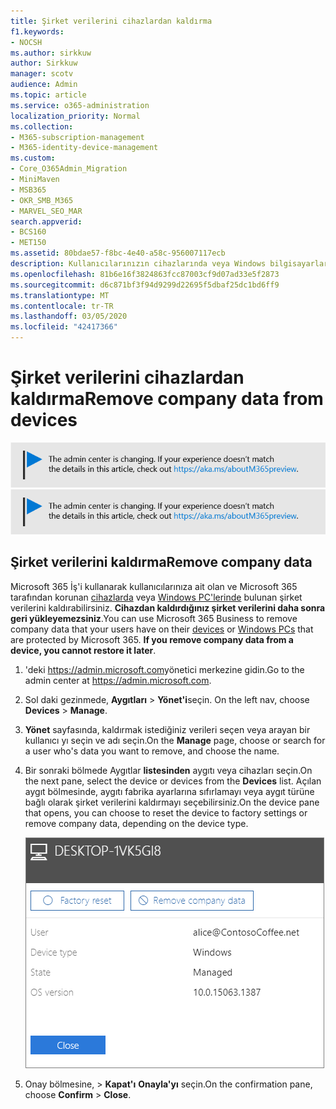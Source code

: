 ```yaml
---
title: Şirket verilerini cihazlardan kaldırma
f1.keywords:
- NOCSH
ms.author: sirkkuw
author: Sirkkuw
manager: scotv
audience: Admin
ms.topic: article
ms.service: o365-administration
localization_priority: Normal
ms.collection:
- M365-subscription-management
- M365-identity-device-management
ms.custom:
- Core_O365Admin_Migration
- MiniMaven
- MSB365
- OKR_SMB_M365
- MARVEL_SEO_MAR
search.appverid:
- BCS160
- MET150
ms.assetid: 80bdae57-f8bc-4e40-a58c-956007117ecb
description: Kullanıcılarınızın cihazlarında veya Windows bilgisayarlarında bulunan şirket verilerini kaldırmak için Microsoft 365 Business'ı nasıl kullanacağınızı keşfedin.
ms.openlocfilehash: 81b6e16f3824863fcc87003cf9d07ad33e5f2873
ms.sourcegitcommit: d6c871bf3f94d9299d22695f5dbaf25dc1bd6ff9
ms.translationtype: MT
ms.contentlocale: tr-TR
ms.lasthandoff: 03/05/2020
ms.locfileid: "42417366"
---
```

# <a name="remove-company-data-from-devices"></a><span data-ttu-id="61ae6-103">Şirket verilerini cihazlardan kaldırma</span><span class="sxs-lookup"><span data-stu-id="61ae6-103">Remove company data from devices</span></span>

<span data-ttu-id="61ae6-104">[![Yönetim merkezinin değiştiğini size bildirmeye yarayan etiket ve daha fazla ayrıntıyı aka.ms/aboutM365preview sayfasında bulabilirsiniz.](../media/m365admincenterchanging.png)](https://docs.microsoft.com/office365/admin/microsoft-365-admin-center-preview)</span><span class="sxs-lookup"><span data-stu-id="61ae6-104">[![Label to let you know the admin center is changing and you can find more details at aka.ms/aboutM365preview.](../media/m365admincenterchanging.png)](https://docs.microsoft.com/office365/admin/microsoft-365-admin-center-preview)</span></span>

## <a name="remove-company-data"></a><span data-ttu-id="61ae6-105">Şirket verilerini kaldırma</span><span class="sxs-lookup"><span data-stu-id="61ae6-105">Remove company data</span></span>

<span data-ttu-id="61ae6-p101">Microsoft 365 İş'i kullanarak kullanıcılarınıza ait olan ve Microsoft 365 tarafından korunan [cihazlarda](app-protection-settings-for-android-and-ios.md) veya [Windows PC'lerinde](protection-settings-for-windows-10-devices.md) bulunan şirket verilerini kaldırabilirsiniz. **Cihazdan kaldırdığınız şirket verilerini daha sonra geri yükleyemezsiniz**.</span><span class="sxs-lookup"><span data-stu-id="61ae6-p101">You can use Microsoft 365 Business to remove company data that your users have on their [devices](app-protection-settings-for-android-and-ios.md) or [Windows PCs](protection-settings-for-windows-10-devices.md) that are protected by Microsoft 365. **If you remove company data from a device, you cannot restore it later**.</span></span> 
  
1. <span data-ttu-id="61ae6-108">'deki <a href="https://go.microsoft.com/fwlink/p/?linkid=837890" target="_blank">https://admin.microsoft.com</a>yönetici merkezine gidin.</span><span class="sxs-lookup"><span data-stu-id="61ae6-108">Go to the admin center at <a href="https://go.microsoft.com/fwlink/p/?linkid=837890" target="_blank">https://admin.microsoft.com</a>.</span></span>
    
2. <span data-ttu-id="61ae6-109">Sol daki gezinmede, **Aygıtları** \> **Yönet'i**seçin.  </span><span class="sxs-lookup"><span data-stu-id="61ae6-109">On the left nav, choose **Devices**  \> **Manage**.</span></span>
  
3. <span data-ttu-id="61ae6-110">**Yönet** sayfasında, kaldırmak istediğiniz verileri seçen veya arayan bir kullanıcı yı seçin ve adı seçin.</span><span class="sxs-lookup"><span data-stu-id="61ae6-110">On the **Manage** page, choose or search for a user who's data you want to remove, and choose the name.</span></span> 
    
4. <span data-ttu-id="61ae6-111">Bir sonraki bölmede Aygıtlar **listesinden** aygıtı veya cihazları seçin.</span><span class="sxs-lookup"><span data-stu-id="61ae6-111">On the next pane, select the device or devices from the **Devices** list.</span></span> <span data-ttu-id="61ae6-112">Açılan aygıt bölmesinde, aygıtı fabrika ayarlarına sıfırlamayı veya aygıt türüne bağlı olarak şirket verilerini kaldırmayı seçebilirsiniz.</span><span class="sxs-lookup"><span data-stu-id="61ae6-112">On the device pane that opens, you can choose to reset the device to factory settings or remove company data, depending on the device type.</span></span> 
    
    ![Şirket veri bölmesini kaldır'da, verileri kaldırmak istediğiniz aygıtı seçin.](../media/resetorremove.png)
  
5. <span data-ttu-id="61ae6-114">Onay bölmesine, \> **Kapat'ı** **Onayla'yı** seçin.</span><span class="sxs-lookup"><span data-stu-id="61ae6-114">On the confirmation pane, choose **Confirm** \> **Close**.</span></span>
    


